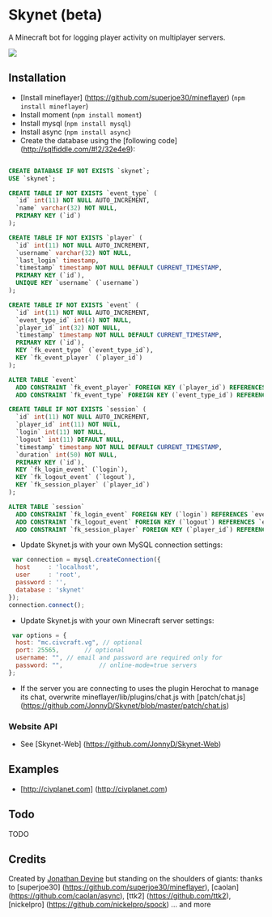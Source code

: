 Skynet (beta)
================

A Minecraft bot for logging player activity on multiplayer servers.

![](https://raw.github.com/JonnyD/Skynet/master/screenshot.png)

## Installation

 * [Install mineflayer] (https://github.com/superjoe30/mineflayer) (`npm install mineflayer`)
 * Install moment (`npm install moment`)
 * Install mysql (`npm install mysql`)
 * Install async (`npm install async`)
 * Create the database using the [following code] (http://sqlfiddle.com/#!2/32e4e9):
 
```sql

CREATE DATABASE IF NOT EXISTS `skynet`;
USE `skynet`;

CREATE TABLE IF NOT EXISTS `event_type` (
  `id` int(11) NOT NULL AUTO_INCREMENT,
  `name` varchar(32) NOT NULL,
  PRIMARY KEY (`id`)
);

CREATE TABLE IF NOT EXISTS `player` (
  `id` int(11) NOT NULL AUTO_INCREMENT,
  `username` varchar(32) NOT NULL,
  `last_login` timestamp,
  `timestamp` timestamp NOT NULL DEFAULT CURRENT_TIMESTAMP,
  PRIMARY KEY (`id`),
  UNIQUE KEY `username` (`username`)
);

CREATE TABLE IF NOT EXISTS `event` (
  `id` int(11) NOT NULL AUTO_INCREMENT,
  `event_type_id` int(4) NOT NULL,
  `player_id` int(32) NOT NULL,
  `timestamp` timestamp NOT NULL DEFAULT CURRENT_TIMESTAMP,
  PRIMARY KEY (`id`),
  KEY `fk_event_type` (`event_type_id`),
  KEY `fk_event_player` (`player_id`)
);

ALTER TABLE `event`
  ADD CONSTRAINT `fk_event_player` FOREIGN KEY (`player_id`) REFERENCES `player` (`id`),
  ADD CONSTRAINT `fk_event_type` FOREIGN KEY (`event_type_id`) REFERENCES `event_type` (`id`);

CREATE TABLE IF NOT EXISTS `session` (
  `id` int(11) NOT NULL AUTO_INCREMENT,
  `player_id` int(11) NOT NULL,
  `login` int(11) NOT NULL,
  `logout` int(11) DEFAULT NULL,
  `timestamp` timestamp NOT NULL DEFAULT CURRENT_TIMESTAMP,
  `duration` int(50) NOT NULL,
  PRIMARY KEY (`id`),
  KEY `fk_login_event` (`login`),
  KEY `fk_logout_event` (`logout`),
  KEY `fk_session_player` (`player_id`)
);

ALTER TABLE `session`
  ADD CONSTRAINT `fk_login_event` FOREIGN KEY (`login`) REFERENCES `event` (`id`),
  ADD CONSTRAINT `fk_logout_event` FOREIGN KEY (`logout`) REFERENCES `event` (`id`),
  ADD CONSTRAINT `fk_session_player` FOREIGN KEY (`player_id`) REFERENCES `player` (`id`);
```
* Update Skynet.js with your own MySQL connection settings:
 
```js
 var connection = mysql.createConnection({
  host     : 'localhost',
  user     : 'root',
  password : '',
  database : 'skynet'
});
connection.connect();
```
 
 * Update Skynet.js with your own Minecraft server settings:
 
```js
 var options = {
  host: "mc.civcraft.vg", // optional
  port: 25565,       // optional
  username: "", // email and password are required only for
  password: "",          // online-mode=true servers
};
 ```
* If the server you are connecting to uses the plugin Herochat to manage its chat, overwrite 
 mineflayer/lib/plugins/chat.js with [patch/chat.js] (https://github.com/JonnyD/Skynet/blob/master/patch/chat.js)
 
### Website API
 * See [Skynet-Web] (https://github.com/JonnyD/Skynet-Web)
 
## Examples
* [http://civplanet.com] (http://civplanet.com)
 
## Todo
TODO
 
## Credits
Created by [Jonathan Devine](http://jonnydevine.com) but standing on the shoulders of giants: thanks to [superjoe30] (https://github.com/superjoe30/mineflayer), [caolan] (https://github.com/caolan/async), [ttk2] (https://github.com/ttk2), [nickelpro] (https://github.com/nickelpro/spock) ... and more
